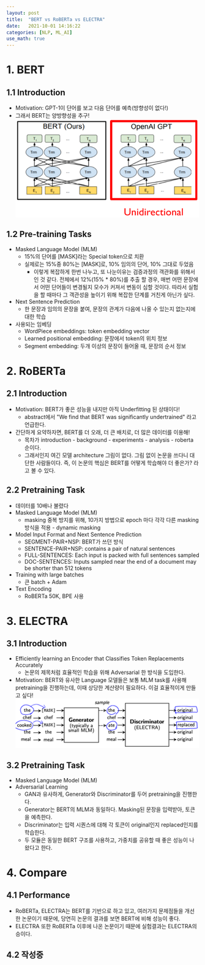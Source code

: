 ```yaml
---
layout: post
title:  "BERT vs RoBERTa vs ELECTRA"
date:   2021-10-01 14:16:22
categories: [NLP, ML_AI]
use_math: true
---
```


# 1. BERT
## 1.1 Introduction
* Motivation: GPT-1이 단어를 보고 다음 단어를 예측(방향성이 없다!)
* 그래서 BERT는 양방향성을 추구!  
![](/assets/image/ustagelv2/w7_d2_3.PNG)

## 1.2 Pre-training Tasks
* Masked Language Model (MLM)
    * 15%의 단어를 [MASK]라는 Special token으로 치환
    * 실제로는 15%중 80%는 [MASK]로, 10% 임의의 단어, 10% 그대로 두었음
        * 이렇게 복잡하게 한번 나누고, 또 나눈이유는 검증과정의 객관화를 위해서인 것 같다. 전체에서 12%(15% * 80%)를 추출 할 경우, 매번 어떤 문장에서 어떤 단어들이 변경될지 모수가 커져서 변동이 심할 것이다. 따라서 실험을 할 때마다 그 객관성을 높이기 위해 복잡한 단계를 거친게 아닌가 싶다.
* Next Sentence Prediction
    * 한 문장과 임의의 문장을 붙여, 문장의 관계가 다음에 나올 수 있는지 없는지에 대한 학습
* 사용되는 임베딩
    * WordPiece embeddings: token embedding vector
    * Learned positional embedding: 문장에서 token의 위치 정보
    * Segment embedding: 두개 이상의 문장이 들어올 때, 문장의 순서 정보

# 2. RoBERTa
## 2.1 Introduction
* Motivation: BERT가 좋은 성능을 내지만 아직 Underfitting 된 상태이다!
    * abstract에서 "We find that BERT was significantly undertrained" 라고 언급한다.
* 간단하게 요약하자면, BERT를 더 오래, 더 큰 배치로, 더 많은 데이터를 이용해!
    * 목차가 introduction - background - experiments - analysis - roberta 순이다.
    * 그래서인지 여긴 모델 architecture 그림이 없다. 그림 없이 논문을 쓰다니 대단한 사람들이다. 즉, 이 논문의 핵심은 BERT를 어떻게 학습해야 더 좋은가? 라고 볼 수 있다.

## 2.2 Pretraining Task
* 데이터를 10배나 불렸다
* Masked Language Model (MLM)
    * masking 중복 방지를 위해, 10가지 방법으로 epoch 마다 각각 다른 masking 방식을 적용 - dynamic masking
* Model Input Format and Next Sentence Prediction
    * SEGMENT-PAIR+NSP: BERT가 쓰던 방식
    * SENTENCE-PAIR+NSP: contains a pair of natural sentences
    * FULL-SENTENCES: Each input is packed with full sentences sampled
    * DOC-SENTENCES: Inputs sampled near the end of a document may be shorter than 512 tokens
* Training with large batches
    * 큰 batch + Adam
* Text Encoding
    * RoBERTa 50K, BPE 사용

# 3. ELECTRA
## 3.1 Introduction
* Efficiently learning an Encoder that Classifies Token Replacements Accurately
    * 논문의 제목처럼 효율적인 학습을 위해 Adversarial 한 방식을 도입한다.
* Motivation: BERT와 유사한 Language 모델들은 보통 MLM task를 사용해 pretraining을 진행하는데, 이때 상당한 계산량이 필요하다. 이걸 효율적이게 만들고 싶다!  
![](/assets/image/ustagelv2/w7_d3_9.PNG)
   
## 3.2 Pretraining Task
* Masked Language Model (MLM)
* Adversarial Learning
    * GAN과 유사하게, Generator와 Discriminator를 두어 pretraining을 진행한다.
    * Generator는 BERT의 MLM과 동일하다. Masking된 문장을 입력받아, 토큰을 예측한다.
    * Discriminator는 입력 시퀀스에 대해 각 토큰이 original인지 replaced인지를 학습한다.
    * 두 모듈은 동일한 BERT 구조를 사용하고, 가중치를 공유할 때 좋은 성능이 나왔다고 한다.

# 4. Compare
## 4.1 Performance
* RoBERTa, ELECTRA는 BERT를 기반으로 하고 있고, 여러가지 문제점들을 개선한 논문이기 때문에, 당연히 논문의 결과를 보면 BERT에 비해 성능이 좋다.
* ELECTRA 또한 RoBERTa 이후에 나온 논문이기 때문에 실험결과는 ELECTRA의 승이다.

## 4.2 작성중